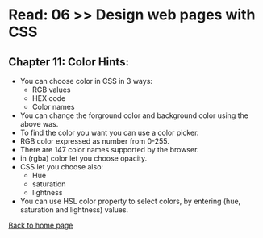 # Read: 06 >> Design web pages with CSS

## Chapter 11: Color Hints:
+ You can choose color in CSS in 3 ways:
  + RGB values  
  + HEX code
  + Color names
+ You can change the forground color and background color using the above was.
+ To find the color you want you can use a color picker.
+ RGB color expressed as number from 0-255.
+ There are 147 color names supported by the browser.
+ in (rgba) color let you choose opacity.
+ CSS let you choose also:
  + Hue
  + saturation
  + lightness
+ You can use HSL color property to select colors, by entering (hue, saturation and lightness) values.  

[Back to home page](README.md)
